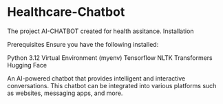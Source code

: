 # Healthcare-Chatbot
The project AI-CHATBOT created for health assitance. 
Installation

Prerequisites
Ensure you have the following installed:

Python 3.12
Virtual Environment (myenv)
Tensorflow
NLTK
Transformers
Hugging Face

An AI-powered chatbot that provides intelligent and interactive conversations. This chatbot can be integrated into various platforms such as websites, messaging apps, and more.
